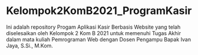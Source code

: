 # Kelompok2KomB2021_ProgramKasir
Ini adalah repository Progam Aplikasi Kasir Berbasis Website yang telah diselesaikan oleh Kelompok 2 Kom B 2021 untuk memenuhi Tugas Akhir dalam mata kuliah Pemrograman Web dengan Dosen Pengampu Bapak Ivan Jaya, S.Si., M.Kom.
